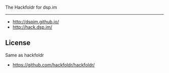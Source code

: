 The Hackfoldr for dsp.im

------------

* http://dspim.github.io/
* http://hack.dsp.im/

License
------------

Same as hackfoldr
* https://github.com/hackfoldr/hackfoldr/

